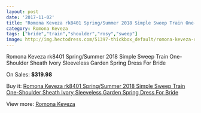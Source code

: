 ```yaml
---
layout: post
date: '2017-11-02'
title: "Romona Keveza rk8401 Spring/Summer 2018 Simple Sweep Train One-Shoulder Sheath Ivory Sleeveless Garden Spring Dress For Bride"
category: Romona Keveza
tags: ["bride","train","shoulder","rosy","sweep"]
image: http://img.hectodress.com/51397-thickbox_default/romona-keveza-rk8401-spring-summer-2018-simple-sweep-train-one-shoulder-sheath-ivory-sleeveless-garden-spring-dress-for-bride.jpg
---
```

Romona Keveza rk8401 Spring/Summer 2018 Simple Sweep Train One-Shoulder Sheath Ivory Sleeveless Garden Spring Dress For Bride

On Sales: **$319.98**
<a href="https://www.hectodress.com/romona-keveza/16258-romona-keveza-rk8401-spring-summer-2018-simple-sweep-train-one-shoulder-sheath-ivory-sleeveless-garden-spring-dress-for-bride.html"><amp-img layout="responsive" width="600" height="600" src="//img.hectodress.com/51397-thickbox_default/romona-keveza-rk8401-spring-summer-2018-simple-sweep-train-one-shoulder-sheath-ivory-sleeveless-garden-spring-dress-for-bride.jpg" alt="Romona Keveza rk8401 Spring/Summer 2018 Simple Sweep Train One-Shoulder Sheath Ivory Sleeveless Garden Spring Dress For Bride 0" /></a>
<a href="https://www.hectodress.com/romona-keveza/16258-romona-keveza-rk8401-spring-summer-2018-simple-sweep-train-one-shoulder-sheath-ivory-sleeveless-garden-spring-dress-for-bride.html"><amp-img layout="responsive" width="600" height="600" src="//img.hectodress.com/51399-thickbox_default/romona-keveza-rk8401-spring-summer-2018-simple-sweep-train-one-shoulder-sheath-ivory-sleeveless-garden-spring-dress-for-bride.jpg" alt="Romona Keveza rk8401 Spring/Summer 2018 Simple Sweep Train One-Shoulder Sheath Ivory Sleeveless Garden Spring Dress For Bride 1" /></a>
<a href="https://www.hectodress.com/romona-keveza/16258-romona-keveza-rk8401-spring-summer-2018-simple-sweep-train-one-shoulder-sheath-ivory-sleeveless-garden-spring-dress-for-bride.html"><amp-img layout="responsive" width="600" height="600" src="//img.hectodress.com/51398-thickbox_default/romona-keveza-rk8401-spring-summer-2018-simple-sweep-train-one-shoulder-sheath-ivory-sleeveless-garden-spring-dress-for-bride.jpg" alt="Romona Keveza rk8401 Spring/Summer 2018 Simple Sweep Train One-Shoulder Sheath Ivory Sleeveless Garden Spring Dress For Bride 2" /></a>

Buy it: [Romona Keveza rk8401 Spring/Summer 2018 Simple Sweep Train One-Shoulder Sheath Ivory Sleeveless Garden Spring Dress For Bride](https://www.hectodress.com/romona-keveza/16258-romona-keveza-rk8401-spring-summer-2018-simple-sweep-train-one-shoulder-sheath-ivory-sleeveless-garden-spring-dress-for-bride.html "Romona Keveza rk8401 Spring/Summer 2018 Simple Sweep Train One-Shoulder Sheath Ivory Sleeveless Garden Spring Dress For Bride")

View more: [Romona Keveza](https://www.hectodress.com/309-romona-keveza "Romona Keveza")
